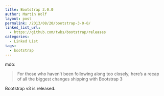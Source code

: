 ```yaml
---
title: Bootstrap 3.0.0
author: Martin Wolf
layout: post
permalink: /2013/08/20/bootstrap-3-0-0/
linked_list_url:
  - https://github.com/twbs/bootstrap/releases
categories:
  - Linked List
tags:
  - bootstrap
---
```

<p class="linked-list-quote-author">
  mdo:
</p>

> For those who haven&#8217;t been following along too closely, here&#8217;s a recap of all the biggest changes shipping with Bootstrap 3

Bootstrap v3 is released.